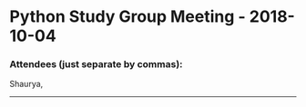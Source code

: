 # Python Study Group Meeting - 2018-10-04

### Attendees (just separate by commas):  
Shaurya, 

---

